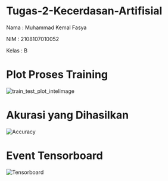 # Tugas-2-Kecerdasan-Artifisial
Nama   : Muhammad Kemal Fasya


NIM    : 2108107010052


Kelas  : B

# Plot Proses Training
![train_test_plot_intelimage](https://github.com/Dbrandlazz/Tugas-2-Kecerdasan-Artifisial-2108107010052/assets/73331870/06702878-05c5-40b1-b736-6fd8590e3f10)

# Akurasi yang Dihasilkan
![Accuracy](https://github.com/Dbrandlazz/Tugas-2-Kecerdasan-Artifisial-2108107010052/assets/73331870/213572d6-f54b-4d96-8a10-db9046f5433e)

# Event Tensorboard
![Tensorboard](https://github.com/Dbrandlazz/Tugas-2-Kecerdasan-Artifisial-2108107010052/assets/73331870/f2d7d756-c562-43be-9ff3-21a4b78362a1)

